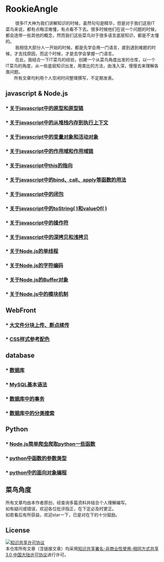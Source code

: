 # RookieAngle<br>
        很多IT大神为我们讲解知识的时候，虽然句句是精华，但是对于我们这些IT菜鸟来说，都有点晦涩难懂，有点看不下去。很多时候他们在说一个问题的时候，都会连带一些其他的概念，然而我们这些菜鸟对于很多语言底层知识，都是不太懂的。<br>
        我相信大部分人一开始的时候，都是先学会用一门语言，直到遇到难题的时候，才去找原因，而这个时候，才是去学会掌握一门语言。<br>
        在此，我结合一下IT菜鸟的经验，创建一个从菜鸟角度出发的仓库，以一个IT菜鸟的角度，从一些底层知识出发，用类比的方法，由浅入深，慢慢去来理解各类问题。<br>
        所有文章均利用个人空闲时间整理撰写，不定期发表。<br>

## javascript & Node.js
### * [关于javascript中的原型和原型链](https://github.com/ershing/RookieAngle/blob/master/javascript/prototype.md "关于javascript中的原型和原型链")
### * [关于javascript中的从堆栈内存到执行上下文](https://github.com/ershing/RookieAngle/blob/master/javascript/executionContext.md "关于javascript中的从堆栈内存到执行上下文")
### * [关于javascript中的变量对象和活动对象](https://github.com/ershing/RookieAngle/blob/master/javascript/javascriptVariableObject.md "关于javascript中的变量对象和活动对象")
### * [关于javascript中的作用域和作用域链](https://github.com/ershing/RookieAngle/blob/master/javascript/scopeChain.md "关于javascript中的作用域和作用域链")
### * [关于javascript中this的指向](https://github.com/ershing/RookieAngle/blob/master/javascript/aboutThis.md "关于javascript中this的指向")
### * [关于javascript中的bind、call、apply等函数的用法](https://github.com/ershing/RookieAngle/blob/master/javascript/bindCallApply.md "关于javascript中的bind、call、apply等函数的用法")
### * [关于javascript中的闭包](https://github.com/ershing/RookieAngle/blob/master/javascript/closure.md "关于javascript中的闭包")
### * [关于javascript中的toString( )和valueOf( )](https://github.com/ershing/RookieAngle/blob/master/javascript/toStringAndValueOf.md "关于javascript中的toString( )和valueOf( )")
### * [关于javascript中的操作符](https://github.com/ershing/RookieAngle/blob/master/javascript/operator.md "关于javascript中的操作符")<br>
### * [关于javascript中的深拷贝和浅拷贝](https://github.com/ershing/RookieAngle/blob/master/javascript/copy.md "关于javascript中的深拷贝和浅拷贝")
### * [关于Node.js的单线程](https://github.com/ershing/RookieAngle/blob/master/Node.js/singleThread.md "关于Node.js的单线程")
### * [关于Node.js的字符编码](https://github.com/ershing/RookieAngle/blob/master/Node.js/encoding.md "关于Node.js的字符编码")
### * [关于Node.js的Buffer对象](https://github.com/ershing/RookieAngle/blob/master/Node.js/buffer.md "关于Node.js的Buffer对象")
### * [关于Node.js中的模块机制](https://github.com/ershing/RookieAngle/blob/master/Node.js/module.md "关于Node.js中的模块机制")<br>

## WebFront
### * [大文件分块上传、断点续传](https://github.com/ershing/RookieAngle/blob/master/WebFront/bigFileUpload.md "大文件分块上传、断点续传")
### * [CSS样式参考配色](https://github.com/ershing/RookieAngle/blob/master/WebFront/easyColorMatch.md "CSS样式参考配色")<br>

## database
### * [数据库](https://github.com/ershing/RookieAngle/blob/master/database/introduction.md "数据库")
### * [MySQL基本语法](https://github.com/ershing/RookieAngle/blob/master/database/mysqlBasic.md "MySQL基本语法")
### * [数据库中的事务](https://github.com/ershing/RookieAngle/blob/master/database/transaction.md "数据库中的事务")
### * [数据库中的分类搜索](https://github.com/ershing/RookieAngle/blob/master/database/sortSearch.md "数据库中的分类搜索")<br>

## Python
### * [Node.js简单爬虫爬取python一些函数](https://github.com/ershing/RookieAngle/blob/master/python/toPython.md "Node.js简单爬虫爬取python一些函数")
### * [python中函数的参数类型](https://github.com/ershing/RookieAngle/blob/master/python/pythonFuncParams.md "python中函数的参数类型")
### * [python中的面向对象编程](https://github.com/ershing/RookieAngle/blob/master/python/oop.md "python中的面向对象编程")<br>

## 菜鸟角度
所有文章均由本作者原创，经查询多篇资料并结合个人理解编写。<br>
如有疑问或错误，欢迎各位批评指正，在下定必及时更正。<br>
如若看后有所获益，欢迎star一下，已是对在下的十分鼓励。<br>


## License
<a rel="license" href="http://creativecommons.org/licenses/by-nc-sa/3.0/cn/"><img alt="知识共享许可协议" style="border-width:0" src="https://i.creativecommons.org/l/by-nc-sa/3.0/cn/88x31.png" /></a><br />本仓库所有文章（含链接文章）均采用<a rel="license" href="http://creativecommons.org/licenses/by-nc-sa/3.0/cn/">知识共享署名-非商业性使用-相同方式共享 3.0 中国大陆许可协议</a>进行许可。
